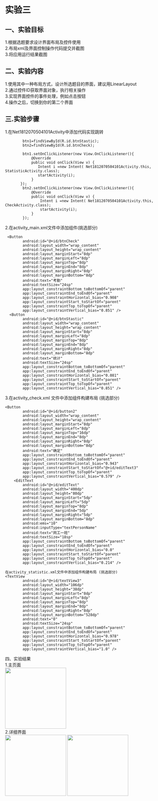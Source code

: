 # 实验三
## 一、实验目标
1.根据选题要求设计界面布局及控件使用  
2.布局xml及界面控制操作代码提交并截图  
3.将应用运行结果截图   
  
## 二、实验内容
1.使用其中一种布局方式，设计所选题目的界面，建议用LinearLayout  
2.通过控件ID获取界面对象，执行相关操作  
3.实现界面控件的事件处理，例如点击按钮  
4.操作之后，切换到你的第二个界面  

## 三.实验步骤
1.在Net1812070504101Activity中添加代码实现跳转  
```
        btn1=findViewById(R.id.btnStastic);
        btn2=findViewById(R.id.btnCheck);

        btn1.setOnClickListener(new View.OnClickListener(){
            @Override
            public void onClick(View v) {
               Intent i =new Intent( Net1812070504101Activity.this, StatisticActivity.class);
               startActivity(i);
            }
       });
        btn2.setOnClickListener(new View.OnClickListener(){
            @Override
            public void onClick(View v) {
                Intent i =new Intent( Net1812070504101Activity.this, CheckActivity.class);
                startActivity(i);
            }
        });
```
2.在activity_main.xml文件中添加组件(挑选部分)  
```
 <Button
        android:id="@+id/btnCheck"
        android:layout_width="wrap_content"
        android:layout_height="wrap_content"
        android:layout_marginStart="8dp"
        android:layout_marginLeft="8dp"
        android:layout_marginTop="8dp"
        android:layout_marginEnd="8dp"
        android:layout_marginRight="8dp"
        android:layout_marginBottom="8dp"
        android:text="考勤"
        android:textSize="24sp"
        app:layout_constraintBottom_toBottomOf="parent"
        app:layout_constraintEnd_toEndOf="parent"
        app:layout_constraintHorizontal_bias="0.908"
        app:layout_constraintStart_toStartOf="parent"
        app:layout_constraintTop_toTopOf="parent"
        app:layout_constraintVertical_bias="0.851" />
  <Button
        android:id="@+id/btnStastic"
        android:layout_width="wrap_content"
        android:layout_height="wrap_content"
        android:layout_marginStart="8dp"
        android:layout_marginLeft="8dp"
        android:layout_marginTop="8dp"
        android:layout_marginEnd="8dp"
        android:layout_marginRight="8dp"
        android:layout_marginBottom="8dp"
        android:text="统计"
        android:textSize="24sp"
        app:layout_constraintBottom_toBottomOf="parent"
        app:layout_constraintEnd_toEndOf="parent"
        app:layout_constraintHorizontal_bias="0.081"
        app:layout_constraintStart_toStartOf="parent"
        app:layout_constraintTop_toTopOf="parent"
        app:layout_constraintVertical_bias="0.851" />
```
3.在activity_check.xml 文件中添加组件构建布局 (挑选部分)
```
<Button
        android:id="@+id/button2"
        android:layout_width="wrap_content"
        android:layout_height="wrap_content"
        android:layout_marginStart="8dp"
        android:layout_marginLeft="8dp"
        android:layout_marginTop="16dp"
        android:layout_marginEnd="8dp"
        android:layout_marginRight="8dp"
        android:layout_marginBottom="8dp"
        android:text="确定"
        app:layout_constraintBottom_toBottomOf="parent"
        app:layout_constraintEnd_toEndOf="parent"
        app:layout_constraintHorizontal_bias="0.943"
        app:layout_constraintStart_toStartOf="@+id/editText3"
        app:layout_constraintTop_toTopOf="parent"
        app:layout_constraintVertical_bias="0.579" />
    <EditText
        android:id="@+id/editText"
        android:layout_width="400dp"
        android:layout_height="80dp"
        android:layout_marginStart="5dp"
        android:layout_marginLeft="5dp"
        android:layout_marginTop="8dp"
        android:layout_marginEnd="5dp"
        android:layout_marginRight="5dp"
        android:layout_marginBottom="8dp"
        android:ems="10"
        android:inputType="textPersonName"
        android:text="网工一班"
        android:textSize="18sp"
        app:layout_constraintBottom_toBottomOf="parent"
        app:layout_constraintEnd_toEndOf="parent"
        app:layout_constraintHorizontal_bias="0.0"
        app:layout_constraintStart_toStartOf="parent"
        app:layout_constraintTop_toTopOf="parent"
        app:layout_constraintVertical_bias="0.214" />
```

```
在activity_statistic.xml文件中添加组件构建布局 (挑选部分)
<TextView
        android:id="@+id/textView3"
        android:layout_width="106dp"
        android:layout_height="38dp"
        android:layout_marginStart="8dp"
        android:layout_marginLeft="8dp"
        android:layout_marginTop="8dp"
        android:layout_marginEnd="8dp"
        android:layout_marginRight="8dp"
        android:layout_marginBottom="528dp"
        android:text="0"
        android:textSize="24sp"
        app:layout_constraintBottom_toBottomOf="parent"
        app:layout_constraintEnd_toEndOf="parent"
        app:layout_constraintHorizontal_bias="0.978"
        app:layout_constraintStart_toStartOf="parent"
        app:layout_constraintTop_toTopOf="parent"
        app:layout_constraintVertical_bias="1.0" />
```

四、实验结果    
1.主页面     
<img src="https://github.com/lyRomantic/android-labs-2020/blob/master/students/net1812070504101/lab4_1.png" width =200px><br/>
2.详细界面  
<img src="https://github.com/lyRomantic/android-labs-2020/blob/master/students/net1812070504101/lab4_2.png" width =200px>
<img src="https://github.com/lyRomantic/android-labs-2020/blob/master/students/net1812070504101/lab4_2.png" width =200px>


























